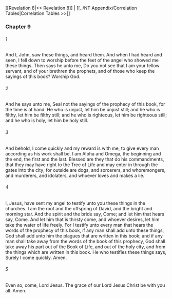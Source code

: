 [[Revelation 8|<< Revelation 8]]  |  [[../NT Appendix/Correlation Tables|Correlation Tables >>]]

### Chapter 9
###### 1
And I, John, saw these things, and heard them. And when I had heard and seen, I fell down to worship before the feet of the angel who showed me these things. Then says he unto me, Do you not see that I am your fellow servant, and of your brethren the prophets, and of those who keep the sayings of this book? Worship God.

###### 2
And he says unto me, Seal not the sayings of the prophecy of this book, for the time is at hand. He who is unjust, let him be unjust still; and he who is filthy, let him be filthy still; and he who is righteous, let him be righteous still; and he who is holy, let him be holy still.

###### 3
And behold, I come quickly and my reward is with me, to give every man according as his work shall be. I am Alpha and Omega, the beginning and the end, the first and the last. Blessed are they that do his commandments, that they may have right to the Tree of Life and may enter in through the gates into the city; for outside are dogs, and sorcerers, and whoremongers, and murderers, and idolaters, and whoever loves and makes a lie.

###### 4
I, Jesus, have sent my angel to testify unto you these things in the churches. I am the root and the offspring of David, and the bright and morning star. And the spirit and the bride say, Come; and let him that hears say, Come. And let him that is thirsty come, and whoever desires, let him take the water of life freely. For I testify unto every man that hears the words of the prophecy of this book, if any man shall add unto these things, God shall add unto him the plagues that are written in this book; and if any man shall take away from the words of the book of this prophecy, God shall take away his part out of the Book of Life, and out of the holy city, and from the things which are written in this book. He who testifies these things says, Surely I come quickly. Amen.

###### 5
Even so, come, Lord Jesus. The grace of our Lord Jesus Christ be with you all. Amen.